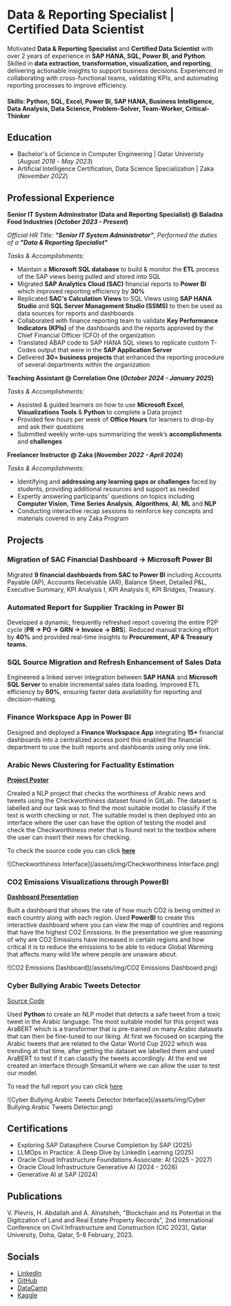 # Data & Reporting Specialist | Certified Data Scientist
Motivated **Data & Reporting Specialist** and **Certified Data Scientist** with over 2 years of experience in **SAP HANA, SQL, Power BI, and Python**. Skilled in **data extraction, transformation, visualization, and reporting**, delivering actionable insights to support business decisions. Experienced in collaborating with cross-functional teams, validating KPIs, and automating reporting processes to improve efficiency.

#### Skills: Python, SQL, Excel, Power BI, SAP HANA, Business Intelligence, Data Analysis, Data Science, Problem-Solver, Team-Worker, Critical-Thinker

## Education		        		
- Bachelor's of Science in Computer Engineering | Qatar Univeristy (_August 2018_ -  _May 2023_)
- Artificial Intelligence Certification, Data Science Specialization | Zaka (_November 2022_)

## Professional Experience
**Senior IT System Adminstrator (Data and Reporting Specialist) @ Baladna Food Industries (_October 2023 - Present_)**

*Official HR Title: **"Senior IT System Administrator"**, Performed the duties of a **"Data & Reporting Specialist"***

*Tasks & Accomplishments:*
- Maintain a **Microsoft SQL database** to build & monitor the **ETL** process of the SAP views being pulled and stored into SQL
- Migrated **SAP Analytics Cloud (SAC)** financial reports to **Power BI** which improved reporting efficiency by **30%**
- Replicated **SAC's Calculation Views** to SQL Views using **SAP HANA Studio** and **SQL Server Management Studio (SSMS)** to then be used as data sources for reports and dashboards
- Collaborated with finance reporting team to validate **Key Performance Indicators (KPIs)** of the dashboards and the reports approved by the Chief Financial Officer (CFO) of the organization
- Translated ABAP code to SAP HANA SQL views to replicate custom T-Codes output that were in the **SAP Application Server**
- Delivered **30+ business projects** that enhanced the reporting procedure of several departments within the organization

**Teaching Assistant @ Correlation One (_October 2024 - January 2025_)**

*Tasks & Accomplishments:*
- Assisted & guided learners on how to use **Microsoft Excel**, **Visualizations Tools** & **Python** to complete a Data project
- Provided few hours per week of **Office Hours** for learners to drop-by and ask their questions
- Submitted weekly write-ups summarizing the week’s **accomplishments** and **challenges**

**Freelancer Instructor @ Zaka (_November 2022 - April 2024_)**

*Tasks & Accomplishments:*
- Identifying and **addressing any learning gaps or challenges** faced by students, providing additional resources and support as needed
- Expertly answering participants' questions on topics including **Computer Vision**, **Time Series Analysis**, **Algorithms**, **AI**, **ML** and **NLP**
- Conducting interactive recap sessions to reinforce key concepts and materials covered in any Zaka Program

## Projects
### Migration of SAC Financial Dashboard → Microsoft Power BI
Migrated **9 financial dashboards from SAC to Power BI** including Accounts Payable (AP), Accounts Receivable (AR), Balance Sheet, Detailed P&L, Executive Summary, KPI Analysis I, KPI Analysis II, KPI Bridges, Treasury.

### Automated Report for Supplier Tracking in Power BI
Developed a dynamic, frequently refreshed report covering the entire P2P cycle (**PR → PO → GRN → Invoice → BRS**). Reduced manual tracking effort by **40%** and provided real-time insights to **Procurement, AP & Treasury teams.**

### SQL Source Migration and Refresh Enhancement of Sales Data
Engineered a linked server integration between **SAP HANA** and **Microsoft SQL Server** to enable incremental sales data loading. Improved ETL efficiency by **60%**, ensuring faster data availability for reporting and decision-making.

### Finance Workspace App in Power BI
Designed and deployed a **Finance Workspace App** integrating **15+** financial dashboards into a centralized access point this enabled the financial department to use the built reports and dashboards using only one link.

### Arabic News Clustering for Factuality Estimation​
[**Project Poster**](https://1drv.ms/p/s!AjP1Qj8WbN9GlxwLn-3bxiGwylyj?e=0cab5u)

Created a NLP project that checks the worthiness of Arabic news and tweets using the Checkworthiness dataset found in GitLab. The dataset is labelled and our task was to find the most suitable model to classify if the text is worth checking or not. The suitable model is then deployed into an interface where the user can have the option of testing the model and check the Checkworthiness meter that is found next to the textbox where the user can insert their news for checking.

To check the source code you can click [**here**](https://colab.research.google.com/drive/1f4IXa8zyJDK5DoArGtly9HkWuzS4wIV_?usp=sharing)

![Checkworthiness Interface](/assets/img/Checkworthiness Interface.png)

### CO2 Emissions Visualizations through PowerBI
[**Dashboard Presentation**](https://docs.google.com/presentation/d/1SFvz2RMeI2BsqXjN9BdY4GLgEJ9iswwl/edit?usp=drive_link&ouid=107487010576341814592&rtpof=true&sd=true)

Built a dashboard that shows the rate of how much CO2 is being omitted in each country along with each region. Used **PowerBI** to create this interactive dashboard where you can view the map of countries and regions that have the highest CO2 Emissions. In the presentation we give reasoning of why are CO2 Emissions have increased in certain regions and how critical it is to reduce the emissions to be able to reduce Global Warming that affects many wild life where people are unaware about.

![CO2 Emissions Dashboard](/assets/img/CO2 Emissions Dashboard.png)

### Cyber Bullying Arabic Tweets Detector
[Source Code](https://colab.research.google.com/drive/1iMMVWkHd0Cd_XZqDOFMt8oH2qYvhIy4m?usp=sharing)

Used **Python** to create an NLP model that detects a safe tweet from a toxic tweet in the Arabic language. The most suitable model for this project was AraBERT which is a transformer that is pre-trained on many Arabic datasets that can then be fine-tuned to our liking. At first we focused on scarping the Arabic tweets that are related to the Qatar World Cup 2022 which was trending at that time, after getting the dataset we labelled them and used AraBERT to test if it can classify the tweets accordingly. At the end we created an interface through StreamLit where we can allow the user to test our model.

To read the full report you can click [here](https://drive.google.com/file/d/1tLgcNupontVUEFGtP9lxD3cqPZz5gOCA/view)

![Cyber Bullying Arabic Tweets Detector Interface](/assets/img/Cyber Bullying Arabic Tweets Detector.png)

## Certifications
- Exploring SAP Datasphere Course Completion by SAP (2025)
- LLMOps in Practice: A Deep Dive by LinkedIn Learning (2025)
- Oracle Cloud Infrastructure Foundations Associate: AI (2025 - 2027)
- Oracle Cloud Infrastructure Generative AI (2024 - 2026)
- Generative AI at SAP (2024)

## Publications
V. Plevris, H. Abdallah and A. Alnatsheh, "Blockchain and its Potential in the Digitization of Land and Real Estate Property Records", 2nd International Conference on Civil Infrastructure and Construction (CIC 2023), Qatar University, Doha, Qatar, 5-8 February, 2023.

## Socials
- [LinkedIn](https://www.linkedin.com/in/azzamalnatsheh/)
- [GitHub](https://github.com/AzzamAlnatsheh)
- [DataCamp](https://www.datacamp.com/portfolio/AzzamAlnatsheh)
- [Kaggle](https://www.kaggle.com/azzamalnatsheh)
